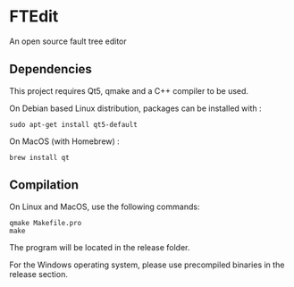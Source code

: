 # FTEdit
An open source fault tree editor

## Dependencies
This project requires Qt5, qmake and a C++ compiler to be used.

On Debian based Linux distribution, packages can be installed with :
```shell
sudo apt-get install qt5-default
```

On MacOS (with Homebrew) :
```shell
brew install qt
```

## Compilation
On Linux and MacOS, use the following commands:
```shell
qmake Makefile.pro
make
```
The program will be located in the release folder.

For the Windows operating system, please use precompiled binaries in the release section.